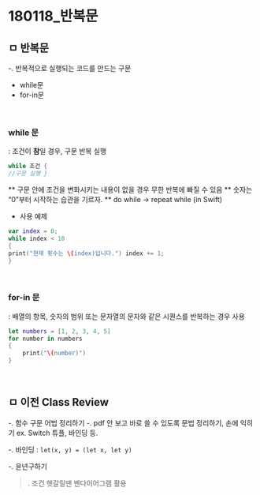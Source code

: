 # 180118_반복문

## ㅁ 반복문
-. 반복적으로 실행되는 코드를 만드는 구문

- while문
- for-in문

<br>

### while 문
: 조건이 **참**일 경우, 구문 반복 실행

``` swift
while 조건 {
//구문 실행 }
```

** 구문 안에 조건을 변화시키는 내용이 없을 경우 무한 반복에 빠질 수 있음
** 숫자는 “0”부터 시작하는 습관을 기르자.
** do while -> repeat while (in Swift)

- 사용 예제
``` swift
var index = 0;
while index < 10
{
print("현재 횟수는 \(index)입니다.") index += 1;
}
```

<br>

### for-in 문
: 배열의 항목, 숫자의 범위 또는 문자열의 문자와 같은 시퀀스를 반복하는 경우 사용

``` swift
let numbers = [1, 2, 3, 4, 5]
for number in numbers
{
    print("\(number)")
}
```

<br>
 
## ㅁ 이전 Class Review

-. 함수 구문 어법 정리하기
-. pdf 안 보고 바로 쓸 수 있도록 문법 정리하기, 손에 익히기
  ex. Switch 튜플, 바인딩 등.

-. 바인딩 : `let(x, y) = (let x, let y)`

-. 윤년구하기
>. 조건 헷갈릴땐 벤다이어그램 활용
> 



